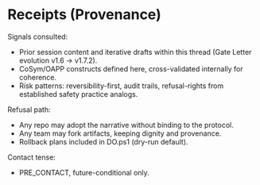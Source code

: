 # Receipts (Provenance)

Signals consulted:
- Prior session content and iterative drafts within this thread (Gate Letter evolution v1.6 → v1.7.2).
- CoSym/OAPP constructs defined here, cross-validated internally for coherence.
- Risk patterns: reversibility-first, audit trails, refusal-rights from established safety practice analogs.

Refusal path:
- Any repo may adopt the narrative without binding to the protocol.
- Any team may fork artifacts, keeping dignity and provenance.
- Rollback plans included in DO.ps1 (dry-run default).

Contact tense:
- PRE_CONTACT, future-conditional only.
